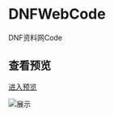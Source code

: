 # DNFWebCode
DNF资料网Code

## 查看预览
[进入预览](https://wumortal.github.io/DNFWebCode/index.html)

![展示](http://p0qwgum4m.bkt.clouddn.com/%E6%95%88%E6%9E%9C%E5%9B%BE.png?imageView2/0/q/65|watermark/2/text/d3UtbW9ydGFs/font/5a6L5L2T/fontsize/240/fill/I0ZDRjFGMQ==/dissolve/100/gravity/SouthEast/dx/10/dy/10)

